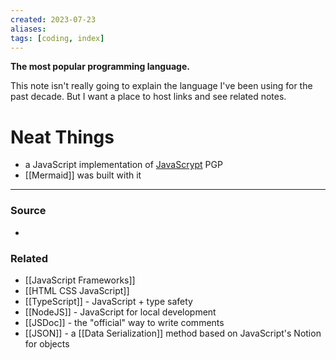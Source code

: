 ```yaml
---
created: 2023-07-23
aliases: 
tags: [coding, index]
---
```

**The most popular programming language.**

This note isn't really going to explain the language I've been using for the past decade. But I want a place to host links and see related notes.

# Neat Things
- a JavaScript implementation of 
[JavaScrypt]([](https://www.fourmilab.ch/javascrypt/)) PGP
- [[Mermaid]] was built with it
---
### Source
- 

### Related
- [[JavaScript Frameworks]]
- [[HTML CSS JavaScript]]
- [[TypeScript]] - JavaScript + type safety
- [[NodeJS]] - JavaScript for local development
- [[JSDoc]] - the "official" way to write comments
- [[JSON]] - a [[Data Serialization]] method based on JavaScript's Notion for objects
 